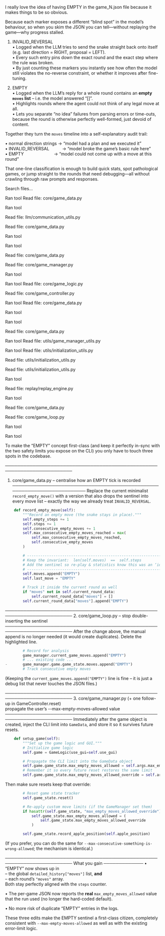 I really love the idea of having EMPTY in the game_N.json file because it makes things to be so obvious. 




Because each marker exposes a different “blind spot” in the model’s behaviour, so when you skim the JSON you can tell—without replaying the game—why progress stalled.

1. INVALID_REVERSAL  
   • Logged when the LLM tries to send the snake straight back onto itself (e.g. last
     direction = RIGHT, proposal = LEFT).  
   • Every such entry pins down the exact round and the exact step where the rule was
     broken.  
   • By just counting these markers you instantly see how often the model still
     violates the no-reverse constraint, or whether it improves after fine-tuning.

2. EMPTY  
   • Logged when the LLM’s reply for a whole round contains an **empty `moves` list** –
     i.e. the model answered “[]”.  
   • Highlights rounds where the agent could not think of any legal move at all.  
   • Lets you separate “no idea” failures from parsing errors or time-outs, because
     the round is otherwise perfectly well-formed, just devoid of content.

Together they turn the `moves` timeline into a self-explanatory audit trail:

• normal direction strings → “model had a plan and we executed it”  
• INVALID_REVERSAL   → “model broke the game’s basic rule here”  
• EMPTY       → “model could not come up with a move at this round”

That one-line classification is enough to build quick stats, spot pathological
games, or jump straight to the rounds that need debugging—all without crawling
through raw prompts and responses.










Search files...

Ran tool
Read file: core/game_data.py

Ran tool

Read file: llm/communication_utils.py

Read file: core/game_data.py

Ran tool

Ran tool

Read file: core/game_data.py

Read file: core/game_manager.py

Ran tool

Ran tool
Read file: core/game_logic.py

Read file: core/game_controller.py

Ran tool
Read file: core/game_data.py

Ran tool

Ran tool

Read file: core/game_data.py

Ran tool
Read file: utils/game_manager_utils.py

Ran tool
Read file: utils/initialization_utils.py

Read file: utils/initialization_utils.py

Read file: utils/initialization_utils.py

Ran tool

Read file: replay/replay_engine.py

Ran tool

Read file: core/game_data.py

Read file: core/game_loop.py

Ran tool

Ran tool

To make the “EMPTY” concept first-class (and keep it perfectly in-sync with the two safety limits you expose on the CLI) you only have to touch three spots in the codebase.

────────────────────────────────────────────────────────────────────────
1.  core/game_data.py  – centralise how an EMPTY tick is recorded
────────────────────────────────────────────────────────────────────────
Replace the current minimalist `record_empty_move()` with a version that
also drops the sentinel into every move list – exactly the way we already
treat `INVALID_REVERSAL`.

```203:220:core/game_data.py
    def record_empty_move(self):
        """Record an empty move (the snake stays in place)."""
        self.empty_steps += 1
        self.steps += 1
        self.consecutive_empty_moves += 1
        self.max_consecutive_empty_moves_reached = max(
            self.max_consecutive_empty_moves_reached,
            self.consecutive_empty_moves
        )

        # ------------------------------------------------------------------
        # Keep the invariant:  len(self.moves)  ==  self.steps
        # Add the sentinel so re-play & statistics know this was an ‘idle’ tick
        # ------------------------------------------------------------------
        self.moves.append("EMPTY")
        self.last_move = "EMPTY"

        # Track it inside the current round as well
        if "moves" not in self.current_round_data:
            self.current_round_data["moves"] = []
        self.current_round_data["moves"].append("EMPTY")
```

────────────────────────────────────────────────────────────────────────
2.  core/game_loop.py  – stop double-inserting the sentinel
────────────────────────────────────────────────────────────────────────
After the change above, the manual append is no longer needed (it would
create duplicates).  Delete the highlighted line.

```86:98:core/game_loop.py
        # Record for analysis
        game_manager.current_game_moves.append("EMPTY")
        # ... existing code ...
-       game_manager.game.game_state.moves.append("EMPTY")
        # Track consecutive empty moves
```

(Keeping the `current_game_moves.append("EMPTY")` line is fine – it is
just a debug list that never touches the JSON files.)

────────────────────────────────────────────────────────────────────────
3.  core/game_manager.py  (+ one follow-up in GameController.reset)  
   propagate the user’s  --max-empty-moves-allowed  value
────────────────────────────────────────────────────────────────────────
Immediately after the game object is created, inject the CLI limit into
`GameData`, and store it so it survives future resets.

```109:118:core/game_manager.py
    def setup_game(self):
        """Set up the game logic and GUI."""
        # Initialize game logic
        self.game = GameLogic(use_gui=self.use_gui)

        # Propagate the CLI limit into the GameData object
        self.game.game_state.max_empty_moves_allowed = self.args.max_empty_moves_allowed
        # Remember it so every future reset restores the same limit
        self.game.game_state.max_empty_moves_allowed_override = self.args.max_empty_moves_allowed
```

Then make sure resets keep that override:

```117:131:core/game_controller.py
        # Reset game state tracker
        self.game_state.reset()

        # Re-apply custom move limits (if the GameManager set them)
        if hasattr(self.game_state, "max_empty_moves_allowed_override"):
            self.game_state.max_empty_moves_allowed = (
                self.game_state.max_empty_moves_allowed_override
            )

        self.game_state.record_apple_position(self.apple_position)
```

(If you prefer, you can do the same for
`--max-consecutive-something-is-wrong-allowed`; the mechanism is identical.)

────────────────────────────────────────────────────────────────────────
What you gain
─────────────
• “EMPTY” now shows up in  
  – the global `detailed_history["moves"]` list, **and**  
  – each round’s `"moves"` array.  
  Both stay perfectly aligned with the `steps` counter.

• The per-game JSON now reports the **real** `max_empty_moves_allowed`
  value that the run used (no longer the hard-coded default).

• No more risk of duplicate “EMPTY” entries in the logs.

These three edits make the EMPTY sentinel a first-class citizen,
completely consistent with `--max-empty-moves-allowed` as well as with
the existing error-limit logic.